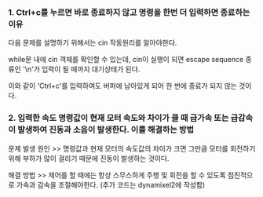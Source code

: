 ### 1. Ctrl+c를 누르면 바로 종료하지 않고 명령을 한번 더 입력하면 종료하는 이유
다음 문제를 설명하기 위해서는 cin 작동원리를 알아야한다. 

while문 내에 cin 객체를 확인할 수 있는데, cin이 실행이 되면 escape sequence 종류인 '\n'가 입력이 될 때까지 대기상태가 된다.

이와 같이 'Ctrl+c'를 입력하여도 버퍼에 남아있게 되어 한 번에 종료가 되지 않는 것이다.



### 2. 입력한 속도 명령값이 현재 모터 속도와 차이가 클 때 급가속 또는 급감속이 발생하여 진동과 소음이 발생한다. 이를 해결하는 방법

문제 발생 원인 >> 명령값과 현재 모터의 속도값의 차이가 크면 그만큼 모터를 회전하기위해 부하가 많이 걸리기 때문에 진동이 발생하는 것이다.

해결 방법 >> 제어를 할 때에는 항상 스무스하게 주행 및 회전을 할 수 있도록 점진적으로 가속과 감속을 조절해야한다. (추가 코드는 dynamixel2에 작성함)
